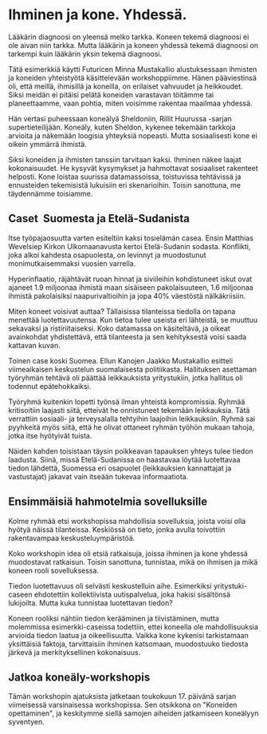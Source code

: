 # Ihminen ja kone. Yhdessä.

Lääkärin diagnoosi on yleensä melko tarkka. Koneen tekemä diagnoosi ei ole aivan niin tarkka. Mutta lääkärin ja koneen yhdessä tekemä diagnoosi on tarkempi kuin lääkärin yksin tekemä diagnoosi.

Tätä esimerkkiä käytti Futuricen Minna Mustakallio alustuksessaan ihmisten ja koneiden yhteistyötä käsittelevään workshoppiimme. Hänen pääviestinsä oli, että meillä, ihmisillä ja koneilla, on erilaiset vahvuudet ja heikkoudet. Siksi meidän ei pitäisi pelätä koneiden varastavan töitämme tai planeettaamme, vaan pohtia, miten voisimme rakentaa maailmaa yhdessä.

Hän vertasi puheessaan koneälyä Sheldoniin, Rillit Huurussa -sarjan supertieteilijään. Koneäly, kuten Sheldon, kykenee tekemään tarkkoja arvioita ja näkemään loogisia yhteyksiä nopeasti. Mutta sosiaalisesti kone ei oikein ymmärrä ihmistä.

Siksi koneiden ja ihmisten tanssiin tarvitaan kaksi. Ihminen näkee laajat kokonaisuudet. He kysyvät kysymykset ja hahmottavat sosiaaliset rakenteet helposti. Kone loistaa suurissa datamassoissa, toistuvissa tehtävissä ja ennusteiden tekemisistä lukuisiin eri skenarioihin. Toisin sanottuna, me täydennämme toisiamme.

## Caset  Suomesta ja Etelä-Sudanista

Itse työpajaosuutta varten esiteltiin kaksi tosielämän casea. Ensin Matthias Wevelsiep Kirkon Ulkomaanavusta kertoi Etelä-Sudanin sodasta. Konflikti, joka alkoi kahdesta osapuolesta, on levinnyt ja muodostunut monimutkaisemmaksi vuosien varrella.

Hyperinflaatio, räjähtävät ruoan hinnat ja siviileihin kohdistuneet iskut ovat ajaneet 1.9 miljoonaa ihmistä maan sisäiseen pakolaisuuteen, 1.6 miljoonaa ihmistä pakolaisiksi naapurivaltioihin ja jopa 40% väestöstä nälkäkriisiin.

Miten koneet voisivat auttaa? Tällaisissa tilanteissa tiedolla on tapana menettää luotettavuutensa. Kun tietoa tulee useista eri lähteistä, se muuttuu sekavaksi ja ristiriitaiseksi. Koko datamassa on käsiteltävä, ja oikeat avainkohdat yhdistettävä, että tilanteesta ja sen kehityksestä voisi saada kattavan kuvan.

Toinen case koski Suomea. Ellun Kanojen Jaakko Mustakallio esitteli viimeaikaisen keskustelun suomalaisesta politiikasta. Hallituksen asettaman työryhmän tehtävä oli päättää leikkauksista yritystukiin, jotka hallitus oli todennut epätehokkaiksi.

Työryhmä kuitenkin lopetti työnsä ilman yhteistä kompromissia. Ryhmää kritisoitiin laajasti siitä, etteivät he onnistuneet tekemään leikkauksia. Tätä verrattiin sosiaali- ja terveysalalla tehtyihin laajoihin leikkauksiin. Ryhmä sai pyyhkeitä myös siitä, että he olivat ottaneet ryhmän työhön mukaan tahoja, jotka itse hyötyivät tuista.

Näiden kahden toisistaan täysin poikkeavan tapauksen yhteys tulee tiedon laadusta. Siinä, missä Etelä-Sudanissa on haastavaa löytää luotettavaa tiedon lähdettä, Suomessa eri osapuolet (leikkauksien kannattajat ja vastustajat) jakavat vain itseään tukevaa informaatiota.

## Ensimmäisiä hahmotelmia sovelluksille

Kolme ryhmää etsi workshopissa mahdollisia sovelluksia, joista voisi olla hyötyä näissä tilanteissa. Keskiössä on tieto, jonka avulla toivottiin rakentavampaa keskusteluympäristöä.

Koko workshopin idea oli etsiä ratkaisuja, joissa ihminen ja kone yhdessä muodostavat ratkaisun. Toisin sanottuna, tunnistaa, mikä on ihmisen ja mikä koneen rooli sovelluksessa.

Tiedon luotettavuus oli selvästi keskustelluin aihe. Esimerkiksi yritystuki-caseen ehdotettiin kollektiivista uutispalvelua, joka hakisi sisältönsä lukijoilta. Mutta kuka tunnistaa luotettavan tiedon?

Koneen rooliksi nähtiin tiedon kerääminen ja tiivistäminen, mutta molemmissa esimerkki-caseissa todettiin, ettei koneella ole mahdollisuuksia arvioida tiedon laatua ja oikeellisuutta. Vaikka kone kykenisi tarkistamaan yksittäisiä faktoja, tarvittaisiin ihminen katsomaan, muodostuuko tiedosta järkevä ja merkityksellinen kokonaisuus.

## Jatkoa koneäly-workshopis

Tämän workshopin ajatuksista jatketaan toukokuun 17. päivänä sarjan viimeisessä varsinaisessa workshopissa. Sen otsikkona on "Koneiden opettaminen", ja keskitymme siellä samojen aiheiden jatkamiseen koneälyyn syventyen.
